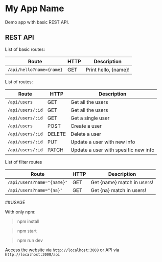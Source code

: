 My App Name
============
Demo app with basic REST API.

REST API
-----------
List of basic routes:

Route | HTTP | Description
------------ | ------------- | ----------
`/api/hello?name={name}` | GET | Print hello, {name}!

List of routes:

| Route  |  HTTP |  Description |
| ------------ | ------------ | ------------ |
|  `/api/users` |GET   |  Get all the users |
|  `/api/users/:id` |  GET  |  Get all the users |
|  `/api/users/:id`  |  GET  |  Get a single user  |
| `/api/users`  | POST  | Create a user  |
| `/api/users/:id`  |  DELETE  | Delete a user  |
| `/api/users/:id`   |   PUT   | Update a user with new info |
| `/api/users/:id`  |    PATCH   | Update a user with spesific new info |

List of filter routes

Route | HTTP | Description
------------ | ------------- | ----------
`/api/users?name="{name}"` | GET | Get {name} match in users!
`/api/users?name="{na}"` | GET | Get {na} match in users!

##USAGE

With only npm:

>npm install

>npm start

>npm run dev

Access the website via `http://localhost:3000`  or API via  `http://localhost:3000/api` 
